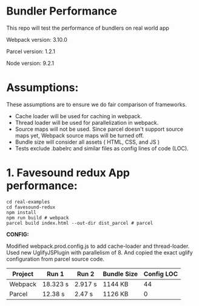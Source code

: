 # Bundler Performance
This repo will test the performance of bundlers on real world app

Webpack version: 3.10.0

Parcel version:  1.2.1

Node version:    9.2.1

# Assumptions:
These assumptions are to ensure we do fair comparison of frameworks.

* Cache loader will be used for caching in webpack.
* Thread loader will be used for parallelization in webpack.
* Source maps will not be used. Since parcel doesn't support source maps yet, Webpack source maps will be turned off.
* Bundle size will consider all assets ( HTML, CSS, and JS )
* Tests exclude .babelrc and similar files as config lines of code (LOC).

# 1. Favesound redux App performance:
```
cd real-examples
cd favesound-redux
npm install
npm run build # webpack
parcel build index.html --out-dir dist_parcel # parcel
```
**CONFIG:**

Modified webpack.prod.config.js to add cache-loader and thread-loader. Used new UglifyJSPlugin
with parallelism of 8. And copied the exact uglify configuration from parcel source code.

| Project  | Run 1 | Run 2 | Bundle Size | Config LOC |
|----------|---------| -------------|-------------|------------|
| Webpack  | 18.323 s |  2.917 s | 1144 KB | 44 |
| Parcel   | 12.38 s | 2.47 s | 1126 KB | 0 |

